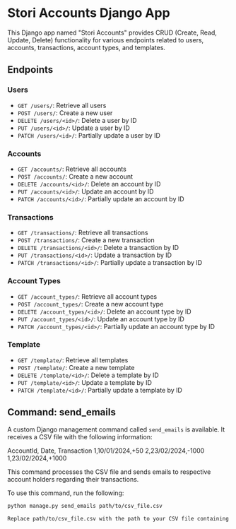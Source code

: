 
# Stori Accounts Django App

This Django app named "Stori Accounts" provides CRUD (Create, Read, Update, Delete) functionality for various endpoints related to users, accounts, transactions, account types, and templates.

## Endpoints

### Users

- `GET /users/`: Retrieve all users
- `POST /users/`: Create a new user
- `DELETE /users/<id>/`: Delete a user by ID
- `PUT /users/<id>/`: Update a user by ID
- `PATCH /users/<id>/`: Partially update a user by ID

### Accounts

- `GET /accounts/`: Retrieve all accounts
- `POST /accounts/`: Create a new account
- `DELETE /accounts/<id>/`: Delete an account by ID
- `PUT /accounts/<id>/`: Update an account by ID
- `PATCH /accounts/<id>/`: Partially update an account by ID

### Transactions

- `GET /transactions/`: Retrieve all transactions
- `POST /transactions/`: Create a new transaction
- `DELETE /transactions/<id>/`: Delete a transaction by ID
- `PUT /transactions/<id>/`: Update a transaction by ID
- `PATCH /transactions/<id>/`: Partially update a transaction by ID

### Account Types

- `GET /account_types/`: Retrieve all account types
- `POST /account_types/`: Create a new account type
- `DELETE /account_types/<id>/`: Delete an account type by ID
- `PUT /account_types/<id>/`: Update an account type by ID
- `PATCH /account_types/<id>/`: Partially update an account type by ID

### Template

- `GET /template/`: Retrieve all templates
- `POST /template/`: Create a new template
- `DELETE /template/<id>/`: Delete a template by ID
- `PUT /template/<id>/`: Update a template by ID
- `PATCH /template/<id>/`: Partially update a template by ID

## Command: send_emails

A custom Django management command called `send_emails` is available. It receives a CSV file with the following information:

AccountId, Date, Transaction
1,10/01/2024,+50
2,23/02/2024,-1000
1,23/02/2024,+1000


This command processes the CSV file and sends emails to respective account holders regarding their transactions.

To use this command, run the following:

```bash
python manage.py send_emails path/to/csv_file.csv

Replace path/to/csv_file.csv with the path to your CSV file containing transaction information.
